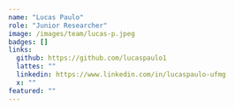 ```yaml
---
name: "Lucas Paulo"
role: "Junior Researcher"
image: /images/team/lucas-p.jpeg
badges: []
links:
  github: https://github.com/lucaspaulo1
  lattes: ""
  linkedin: https://www.linkedin.com/in/lucaspaulo-ufmg
  x: ""
featured: ""
---
```

